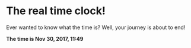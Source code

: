 # The real time clock!

Ever wanted to know what the time is? Well, your journey is about to end!

**The time is Nov 30, 2017, 11:49**
